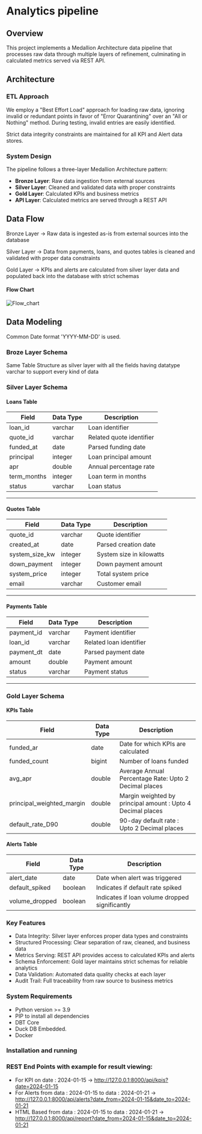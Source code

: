 # Analytics pipeline

## Overview

This project implements a Medallion Architecture data pipeline that processes raw data through multiple layers of
refinement, culminating in calculated metrics served via REST API.

## Architecture

### ETL Approach
We employ a "Best Effort Load" approach for loading raw data, ignoring invalid or redundant points in favor of
"Error Quarantining" over an "All or Nothing" method. During testing, invalid entries are easily identified.

Strict data integrity constraints are maintained for all KPI and Alert data stores.

### System Design

The pipeline follows a three-layer Medallion Architecture pattern:

- **Bronze Layer**: Raw data ingestion from external sources
- **Silver Layer**: Cleaned and validated data with proper constraints
- **Gold Layer**: Calculated KPIs and business metrics
- **API Layer**: Calculated metrics are served through a REST API

## Data Flow

Bronze Layer → Raw data is ingested as-is from external sources into the database

Silver Layer → Data from payments, loans, and quotes tables is cleaned and validated with proper data constraints

Gold Layer → KPIs and alerts are calculated from silver layer data and populated back into the database with strict schemas



#### Flow Chart

![Flow_chart](https://github.com/user-attachments/assets/b8f4a889-8b14-454a-bb80-c812b13503d0)

## Data Modeling

Common Date format 'YYYY-MM-DD' is used.

### Broze Layer Schema
Same Table Structure as silver layer with all the fields having datatype varchar to support every kind of data

### Silver Layer Schema

#### Loans Table
| Field        | Data Type | Description                  |
|--------------|-----------|------------------------------|
| loan_id      | varchar   | Loan identifier              |
| quote_id     | varchar   | Related quote identifier     |
| funded_at    | date      | Parsed funding date          |
| principal    | integer   | Loan principal amount        |
| apr          | double    | Annual percentage rate       |
| term_months  | integer   | Loan term in months          |
| status       | varchar   | Loan status                  |

---

#### Quotes Table
| Field          | Data Type | Description                  |
|----------------|-----------|------------------------------|
| quote_id       | varchar   | Quote identifier             |
| created_at     | date      | Parsed creation date         |
| system_size_kw | integer   | System size in kilowatts     |
| down_payment   | integer   | Down payment amount          |
| system_price   | integer   | Total system price           |
| email          | varchar   | Customer email               |

---

#### Payments Table
| Field      | Data Type | Description                  |
|------------|-----------|------------------------------|
| payment_id | varchar   | Payment identifier           |
| loan_id    | varchar   | Related loan identifier      |
| payment_dt | date      | Parsed payment date          |
| amount     | double    | Payment amount               |
| status     | varchar   | Payment status               |

---

### Gold Layer Schema

#### KPIs Table
| Field                    | Data Type | Description                                                 |
|---------------------------|-----------|-------------------------------------------------------------|
| funded_ar                 | date      | Date for which KPIs are calculated                          |
| funded_count              | bigint    | Number of loans funded                                      |
| avg_apr                   | double    | Average Annual Percentage Rate: Upto 2 Decimal places       |
| principal_weighted_margin | double    | Margin weighted by principal amount : Upto 4 Decimal places |
| default_rate_D90          | double    | 90-day default rate : Upto 2 Decimal places                                        |

#### Alerts Table
| Field          | Data Type | Description                               |
|----------------|-----------|-------------------------------------------|
| alert_date     | date      | Date when alert was triggered             |
| default_spiked | boolean   | Indicates if default rate spiked          |
| volume_dropped | boolean   | Indicates if loan volume dropped significantly |

### Key Features
- Data Integrity: Silver layer enforces proper data types and constraints
- Structured Processing: Clear separation of raw, cleaned, and business data
- Metrics Serving: REST API provides access to calculated KPIs and alerts
- Schema Enforcement: Gold layer maintains strict schemas for reliable analytics
- Data Validation: Automated data quality checks at each layer
- Audit Trail: Full traceability from raw source to business metrics

### System Requirements

- Python version >= 3.9
- PIP to install all dependencies
- DBT Core
- Duck DB Embedded.
- Docker

### Installation and running


### REST End Points with example for result viewing:
- For KPI on date : 2024-01-15 ->
  http://127.0.0.1:8000/api/kpis?date=2024-01-15
- For Alerts from data : 2024-01-15 to data : 2024-01-21 ->
  http://127.0.0.1:8000/api/alerts?date_from=2024-01-15&date_to=2024-01-21
- HTML Based from data : 2024-01-15 to data : 2024-01-21 ->
  http://127.0.0.1:8000/api/report?date_from=2024-01-15&date_to=2024-01-21